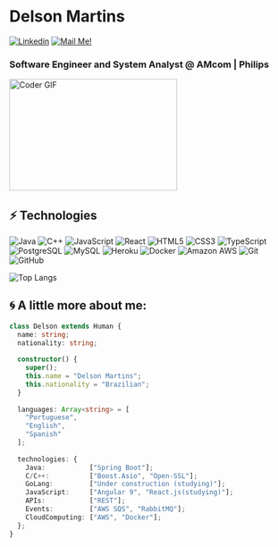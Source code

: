 # Delson Martins


[![Linkedin](https://img.shields.io/badge/-Connect-blue?style=flat-square&logo=Linkedin&logoColor=white&link=https://www.linkedin.com/in/delsonmartins/)](https://www.linkedin.com/in/delsonmartins/)
[![Mail Me!](https://img.shields.io/badge/-Contact%20Me!-c14438?style=flat-square&logo=Gmail&logoColor=white&link=mailto:delsonmartins@terra.com.br)](mailto:delsonmartins@terra.com.br)

### Software Engineer and System Analyst @ AMcom | Philips


<p  align="left"><img src="https://media.giphy.com/media/SWoSkN6DxTszqIKEqv/giphy.gif" alt="Coder GIF" width="300" height="200">

  
## ⚡ Technologies
  
![Java](https://img.shields.io/badge/-java-E34A86?style=flat-square&logo=java)
![C++](https://img.shields.io/badge/-C++-00599C?style=flat-square&logo=c)
![JavaScript](https://img.shields.io/badge/-JavaScript-black?style=flat-square&logo=javascript)
![React](https://img.shields.io/badge/-React-black?style=flat-square&logo=react)
![HTML5](https://img.shields.io/badge/-HTML5-E34F26?style=flat-square&logo=html5&logoColor=white)
![CSS3](https://img.shields.io/badge/-CSS3-1572B6?style=flat-square&logo=css3)
![TypeScript](https://img.shields.io/badge/-TypeScript-007ACC?style=flat-square&logo=typescript)
![PostgreSQL](https://img.shields.io/badge/-PostgreSQL-336791?style=flat-square&logo=postgresql)
![MySQL](https://img.shields.io/badge/-MySQL-black?style=flat-square&logo=mysql)
![Heroku](https://img.shields.io/badge/-Heroku-430098?style=flat-square&logo=heroku)
![Docker](https://img.shields.io/badge/-Docker-black?style=flat-square&logo=docker)
![Amazon AWS](https://img.shields.io/badge/Amazon%20AWS-232F3E?style=flat-square&logo=amazon-aws)
![Git](https://img.shields.io/badge/-Git-black?style=flat-square&logo=git)
![GitHub](https://img.shields.io/badge/-GitHub-181717?style=flat-square&logo=github)


![Top Langs](https://github-readme-stats.vercel.app/api/top-langs/?username=delsonmartins&hide=TeX&layout=compact)
  

## 🌀 A little more about me:

```typescript
class Delson extends Human {
  name: string;
  nationality: string;
  
  constructor() {
    super();
    this.name = "Delson Martins";
    this.nationality = "Brazilian";
  }
  
  languages: Array<string> = [
    "Portuguese",
    "English",
    "Spanish"
  ];
  
  technologies: {
    Java:           ["Spring Boot"];
    C/C++:          ["Boost.Asio", "Open-SSL"];
    GoLang:         ["Under construction (studying)"];
    JavaScript:     ["Angular 9", "React.js(studying)"];
    APIs:           ["REST"];
    Events:         ["AWS SQS", "RabbitMQ"];    
    CloudComputing: ["AWS", "Docker"];
  };
}
```
